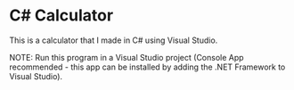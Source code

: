 # C# Calculator
This is a calculator that I made in C# using Visual Studio.

NOTE: Run this program in a Visual Studio project (Console App recommended - this app can be installed by adding the .NET Framework to Visual Studio).
